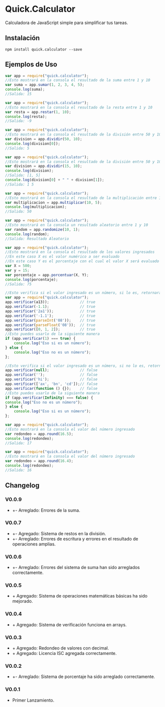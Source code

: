 # Quick.Calculator

Calculadora de JavaScript simple para simplificar tus tareas.

## Instalación

```
npm install quick.calculator --save
```

## Ejemplos de Uso

```js
var app = require("quick.calculator");
//Esto mostrará en la consola el resultado de la suma entre 1 y 10
var suma = app.sumar(1, 2, 3, 4, 5);
console.log(suma);
//Salida: 15
```

```js
var app = require("quick.calculator");
//Esto mostrará en la consola el resultado de la resta entre 1 y 10
var resta = app.restar(1, 10);
console.log(resta);
//Salida: -9
```

```js
var app = require("quick.calculator");
//Esto mostrará en la consola el resultado de la división entre 50 y 10
var division = app.dividir(50, 10);
console.log(division[0]);
//Salida: 5
```

```js
var app = require("quick.calculator");
//Esto mostrará en la consola el resultado de la división entre 50 y 10
var division = app.dividir(15, 10);
console.log(division);
//Salida: [1, 5]
console.log(division[0] + " " + division[1]);
//Salida: 1 5 
```

```js
var app = require("quick.calculator");
//Esto mostrará en la consola el resultado de la multiplicación entre 10 y 5
var multiplicacion = app.multiplicar(10, 5);
console.log(multiplicacion);
//Salida: 50
```

```js
var app = require("quick.calculator");
//Esto mostrará en la consola un resultado aleatorio entre 1 y 10
var random = app.randomize(10, 1);
console.log(random);
//Salida: Resultado Aleatorio
```

```js
var app = require("quick.calculator");
//Esto mostrará en la consola el resultado de los valores ingresados
//En este caso X es el valor numérico a ser evaluado
//En este caso Y es el porcentaje con el cual el valor X será evaluado
var X = 500;
var y = 15;
var porcentaje = app.porcentuar(X, Y);
console.log(porcentaje);
//Salida: 75
```

```js
//Esto verifica si el valor ingresado es un número, si lo es, retornara 'true'
var app = require("quick.calculator");
app.verificar(a13));              // true
app.verificar(-1.1);              // true
app.verificar('2a1'));            // true
app.verificar('-1.1');            // true
app.verificar(parseInt('08'));    // true
app.verificar(parseFloat('08'));  // true
app.verificar([0, 1, 2]);         // true
//Esto puedes usarlo de la siguiente manera
if (app.verificar(1) === true) {
    console.log("Eso si es un número");
} else {
    console.log("Eso no es un número");
};
```

```js
//Esto verifica si el valor ingresado es un número, si no lo es, retornara 'false'
app.verificar(null);              // false
app.verificar('');                // false
app.verificar('hi');              // false
app.verificar(['ax', 'bn', 'cd']);// false
app.verificar(function () {});    // false
//Esto puedes usarlo de la siguiente manera
if (app.verificar(Infinity) === false) {
console.log("Eso no es un número");
} else {
    console.log("Eso si es un número");
};
```


```js
var app = require("quick.calculator");
//Esto mostrará en la consola el valor del número ingresado
var redondeo = app.round(16.5);
console.log(redondeo);
//Salida: 17
```

```js
var app = require("quick.calculator");
//Esto mostrará en la consola el valor del número ingresado
var redondeo = app.round(16.4);
console.log(redondeo);
//Salida: 16
```

## Changelog

### V0.0.9

* \+\- Arreglado: Errores de la suma.

### V0.0.7

* \+\- Agregado: Sistema de restos en la división.
* \+\- Arreglado: Errores de escritura y errores en el resultado de operaciones amplias.

### V0.0.6

* \+\- Arreglado: Errores del sistema de suma han sido arreglados correctamente.

### V0.0.5

* \+ Agregado: Sistema de operaciones matemáticas básicas ha sido mejorado.

### V0.0.4

* \+ Agregado: Sistema de verificación funciona en arrays.

### V0.0.3

* \+ Agregado: Redondeo de valores con decimal.
* \+ Agregado: Licencia ISC agregada correctamente.

### V0.0.2

* \+\- Arreglado: Sistema de porcentaje ha sido arreglado correctamente.

### V0.0.1

* Primer Lanzamiento.